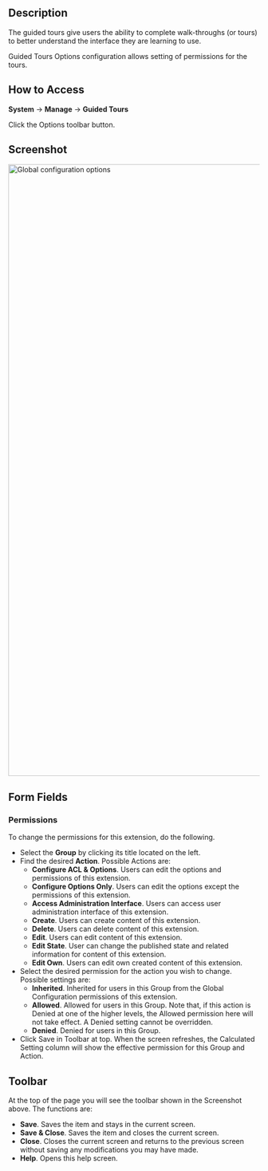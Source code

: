 <!-- Filename: Help4.x:Guided_Tours:_Options / Display title: Guided Tours: Options -->

## Description

The guided tours give users the ability to complete walk-throughs (or tours) to better understand the interface they are learning to use.

Guided Tours Options configuration allows setting of permissions for the tours.

## How to Access

**System** -> **Manage** -> **Guided Tours**

Click the Options toolbar button.

## Screenshot

<img alt="Global configuration options" src="https://docs.joomla.org/images/8/81/Guidedtours_options_en.png" decoding="async" width="1280" height="1227" data file width="1280" data file height="1227">

## Form Fields

### Permissions

To change the permissions for this extension, do the following.

- Select the **Group** by clicking its title located on the left.
- Find the desired **Action**. Possible Actions are:
  - **Configure ACL & Options**. Users can edit the options and permissions of this extension.
  - **Configure Options Only**. Users can edit the options except the permissions of this extension.
  - **Access Administration Interface**. Users can access user administration interface of this extension.
  - **Create**. Users can create content of this extension.
  - **Delete**. Users can delete content of this extension.
  - **Edit**. Users can edit content of this extension.
  - **Edit State**. User can change the published state and related information for content of this extension.
  - **Edit Own**. Users can edit own created content of this extension.
- Select the desired permission for the action you wish to change. Possible settings
   are:
  - **Inherited**. Inherited for users in this Group from the Global Configuration permissions of this extension.
  - **Allowed**. Allowed for users in this Group. Note that, if this action is Denied at one of the higher levels, the Allowed permission here will not take effect. A Denied setting cannot be overridden.
  - **Denied**. Denied for users in this Group.
- Click Save in Toolbar at top. When the screen refreshes, the Calculated Setting column will show the effective permission for this Group and Action.

## Toolbar

At the top of the page you will see the toolbar shown in the Screenshot above. The functions are:

- **Save**. Saves the item and stays in the current screen.
- **Save & Close**. Saves the item and closes the current screen.
- **Close**. Closes the current screen and returns to the previous screen without saving any modifications you may have made.
- **Help**. Opens this help screen.
